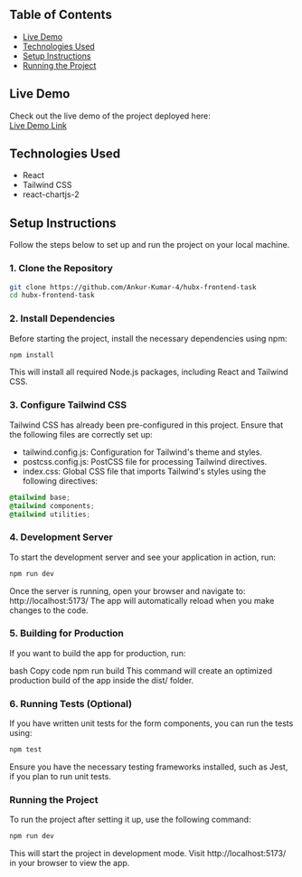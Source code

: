 
## Table of Contents

- [Live Demo](#live-demo)
- [Technologies Used](#technologies-used)
- [Setup Instructions](#setup-instructions)
- [Running the Project](#running-the-project)

## Live Demo

Check out the live demo of the project deployed here:  
[Live Demo Link](https://multi-stepform-gurucool.netlify.app/)

## Technologies Used

- React
- Tailwind CSS
- react-chartjs-2

## Setup Instructions

Follow the steps below to set up and run the project on your local machine.

### 1. Clone the Repository

```bash
git clone https://github.com/Ankur-Kumar-4/hubx-frontend-task
cd hubx-frontend-task
```

### 2. Install Dependencies

Before starting the project, install the necessary dependencies using npm:

```bash
npm install
```

This will install all required Node.js packages, including React and Tailwind CSS.

### 3. Configure Tailwind CSS

Tailwind CSS has already been pre-configured in this project. Ensure that the following files are correctly set up:

- tailwind.config.js: Configuration for Tailwind's theme and styles.
- postcss.config.js: PostCSS file for processing Tailwind directives.
- index.css: Global CSS file that imports Tailwind's styles using the following directives:

```css
@tailwind base;
@tailwind components;
@tailwind utilities;
```


### 4. Development Server

To start the development server and see your application in action, run:

```bash
npm run dev
```

Once the server is running, open your browser and navigate to:
http://localhost:5173/
The app will automatically reload when you make changes to the code.

### 5. Building for Production

If you want to build the app for production, run:

bash
Copy code
npm run build
This command will create an optimized production build of the app inside the dist/ folder.

### 6. Running Tests (Optional)

If you have written unit tests for the form components, you can run the tests using:

```bash
npm test
```

Ensure you have the necessary testing frameworks installed, such as Jest, if you plan to run unit tests.

### Running the Project

To run the project after setting it up, use the following command:

```bash
npm run dev
```

This will start the project in development mode. Visit http://localhost:5173/ in your browser to view the app.
